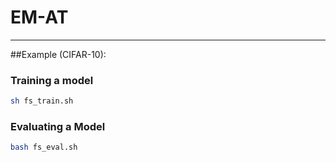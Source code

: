 # EM-AT

---



##Example (CIFAR-10):

### Training a model

```bash
sh fs_train.sh
```

### Evaluating a Model

```bash
bash fs_eval.sh 
```

